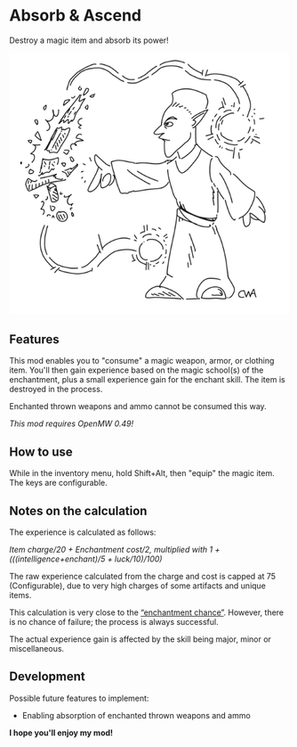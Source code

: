 # Absorb & Ascend
Destroy a magic item and absorb its power!

![An altmer enchanter destroys an enchanted sword and absorbs its power.](images/absorb.png "An altmer enchanter destroys an enchanted sword and absorbs its power.")

## Features

This mod enables you to "consume" a magic weapon, armor, or clothing item. You'll then gain experience based on the magic school(s) of the enchantment, plus a small experience gain for the enchant skill. The item is destroyed in the process.

Enchanted thrown weapons and ammo cannot be consumed this way.

_This mod requires OpenMW 0.49!_

## How to use

While in the inventory menu, hold Shift+Alt, then "equip" the magic item. The keys are configurable.

## Notes on the calculation

The experience is calculated as follows:

_Item charge/20 + Enchantment cost/2, multiplied with 1 + (((intelligence+enchant)/5 + luck/10)/100)_

The raw experience calculated from the charge and cost is capped at 75 (Configurable), due to very high charges of some artifacts and unique items.

This calculation is very close to the [“enchantment chance”](https://en.uesp.net/wiki/Morrowind:Enchant#Enchanting_items). However, there is no chance of failure; the process is always successful.

The actual experience gain is affected by the skill being major, minor or miscellaneous.

## Development

Possible future features to implement:

* Enabling absorption of enchanted thrown weapons and ammo

**I hope you'll enjoy my mod!**